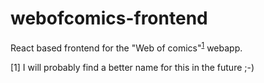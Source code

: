 # webofcomics-frontend
React based frontend for the "Web of comics"<sup>[1](#nameWarning)</sup> webapp.

<a name="nameWarning">[1]</a> I will probably find a better name for this in the future ;-)
